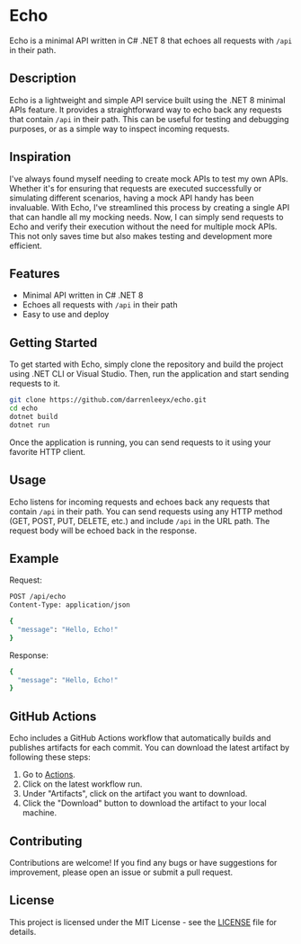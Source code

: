 # Echo
Echo is a minimal API written in C# .NET 8 that echoes all requests with `/api` in their path.

## Description
Echo is a lightweight and simple API service built using the .NET 8 minimal APIs feature. It provides a straightforward way to echo back any requests that contain `/api` in their path. This can be useful for testing and debugging purposes, or as a simple way to inspect incoming requests.

## Inspiration
I've always found myself needing to create mock APIs to test my own APIs. Whether it's for ensuring that requests are executed successfully or simulating different scenarios, having a mock API handy has been invaluable. With Echo, I've streamlined this process by creating a single API that can handle all my mocking needs. Now, I can simply send requests to Echo and verify their execution without the need for multiple mock APIs. This not only saves time but also makes testing and development more efficient.

## Features
- Minimal API written in C# .NET 8
- Echoes all requests with `/api` in their path
- Easy to use and deploy

## Getting Started
To get started with Echo, simply clone the repository and build the project using .NET CLI or Visual Studio. Then, run the application and start sending requests to it.

``` bash
git clone https://github.com/darrenleeyx/echo.git
cd echo
dotnet build
dotnet run
```

Once the application is running, you can send requests to it using your favorite HTTP client.

## Usage
Echo listens for incoming requests and echoes back any requests that contain `/api` in their path. You can send requests using any HTTP method (GET, POST, PUT, DELETE, etc.) and include `/api` in the URL path. The request body will be echoed back in the response.

## Example
Request:
``` bash
POST /api/echo
Content-Type: application/json

{
  "message": "Hello, Echo!"
}
```
Response:
``` bash
{
  "message": "Hello, Echo!"
}
```

## GitHub Actions
Echo includes a GitHub Actions workflow that automatically builds and publishes artifacts for each commit. You can download the latest artifact by following these steps:

1. Go to [Actions](https://github.com/darrenleeyx/echo/actions).
2. Click on the latest workflow run.
3. Under "Artifacts", click on the artifact you want to download.
4. Click the "Download" button to download the artifact to your local machine.

## Contributing
Contributions are welcome! If you find any bugs or have suggestions for improvement, please open an issue or submit a pull request.

## License
This project is licensed under the MIT License - see the [LICENSE](LICENSE) file for details.


